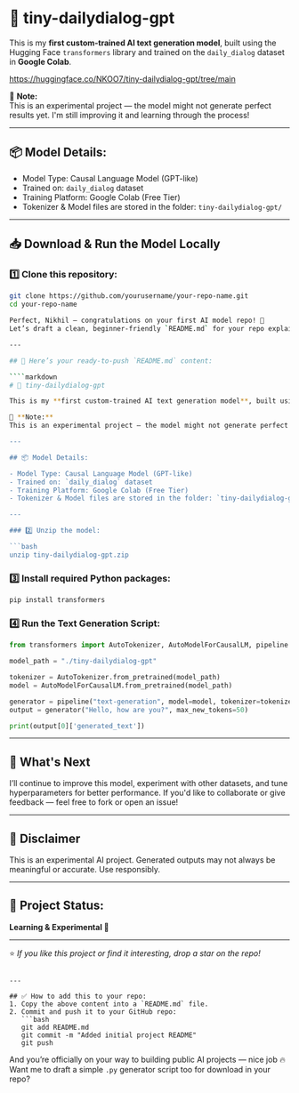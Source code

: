 # 🚀 tiny-dailydialog-gpt

This is my **first custom-trained AI text generation model**, built using the Hugging Face `transformers` library and trained on the `daily_dialog` dataset in **Google Colab**.

https://huggingface.co/NKOO7/tiny-dailydialog-gpt/tree/main

📝 **Note:**  
This is an experimental project — the model might not generate perfect results yet. I'm still improving it and learning through the process!

---

## 📦 Model Details:

- Model Type: Causal Language Model (GPT-like)
- Trained on: `daily_dialog` dataset
- Training Platform: Google Colab (Free Tier)
- Tokenizer & Model files are stored in the folder: `tiny-dailydialog-gpt/`

---

## 📥 Download & Run the Model Locally

### 1️⃣ Clone this repository:

```bash
git clone https://github.com/yourusername/your-repo-name.git
cd your-repo-name

Perfect, Nikhil — congratulations on your first AI model repo! 🎉
Let’s draft a clean, beginner-friendly `README.md` for your repo explaining what it is, what it does, and noting that it’s your first attempt with possible issues.

---

## 📑 Here’s your ready-to-push `README.md` content:

````markdown
# 🚀 tiny-dailydialog-gpt

This is my **first custom-trained AI text generation model**, built using the Hugging Face `transformers` library and trained on the `daily_dialog` dataset in **Google Colab**.

📝 **Note:**  
This is an experimental project — the model might not generate perfect results yet. I'm still improving it and learning through the process!

---

## 📦 Model Details:

- Model Type: Causal Language Model (GPT-like)
- Trained on: `daily_dialog` dataset
- Training Platform: Google Colab (Free Tier)
- Tokenizer & Model files are stored in the folder: `tiny-dailydialog-gpt/`

---

### 2️⃣ Unzip the model:

```bash
unzip tiny-dailydialog-gpt.zip
```

### 3️⃣ Install required Python packages:

```bash
pip install transformers
```

### 4️⃣ Run the Text Generation Script:

```python
from transformers import AutoTokenizer, AutoModelForCausalLM, pipeline

model_path = "./tiny-dailydialog-gpt"

tokenizer = AutoTokenizer.from_pretrained(model_path)
model = AutoModelForCausalLM.from_pretrained(model_path)

generator = pipeline("text-generation", model=model, tokenizer=tokenizer)
output = generator("Hello, how are you?", max_new_tokens=50)

print(output[0]['generated_text'])
```

---

## 📝 What's Next

I’ll continue to improve this model, experiment with other datasets, and tune hyperparameters for better performance.
If you'd like to collaborate or give feedback — feel free to fork or open an issue!

---

## 📌 Disclaimer

This is an experimental AI project. Generated outputs may not always be meaningful or accurate.
Use responsibly.

---

## 📅 Project Status:

**Learning & Experimental 🚧**

---

⭐️ *If you like this project or find it interesting, drop a star on the repo!*

````

---

## ✅ How to add this to your repo:
1. Copy the above content into a `README.md` file.
2. Commit and push it to your GitHub repo:
   ```bash
   git add README.md
   git commit -m "Added initial project README"
   git push
````

And you’re officially on your way to building public AI projects — nice job 🔥
Want me to draft a simple `.py` generator script too for download in your repo?
